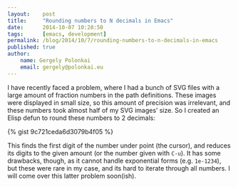 ```yaml
---
layout:    post
title:     "Rounding numbers to N decimals in Emacs"
date:      2014-10-07 10:28:50
tags:      [emacs, development]
permalink: /blog/2014/10/7/rounding-numbers-to-n-decimals-in-emacs
published: true
author:
    name: Gergely Polonkai
    email: gergely@polonkai.eu
---
```


I have recently faced a problem, where I had a bunch of SVG files with a
large amount of fraction numbers in the path definitions. These images were
displayed in small size, so this amount of precision was irrelevant, and
these numbers took almost half of my SVG images’ size. So I created an
Elisp defun to round these numbers to 2 decimals:

{% gist 9c721ceda6d3079b4f05 %}

This finds the first digit of the number under point (the cursor), and
reduces its digits to the given amount (or the number given with `C-u`). It
has some drawbacks, though, as it cannot handle exponential forms (e.g.
`1e-1234`), but these were rare in my case, and its hard to iterate through
all numbers. I will come over this latter problem soon(ish).
